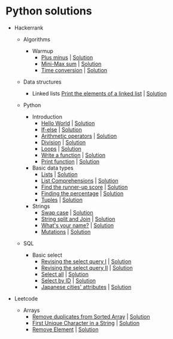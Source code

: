 # Python solutions

- Hackerrank
    - Algorithms
        - Warmup
            - [Plus minus](https://www.hackerrank.com/challenges/plus-minus/problem?isFullScreen=true) | [Solution](hackerrank/algorithms/warmup/plus_minus.py)
            - [Mini-Max sum](https://www.hackerrank.com/challenges/mini-max-sum/) | [Solution](hackerrank/algorithms/warmup/mini_max_sum.py)
            - [Time conversion](https://www.hackerrank.com/challenges/time-conversion/problem?isFullScreen=true) | [Solution](hackerrank/algorithms/warmup/time_conversion.py)
    - Data structures
        - Linked lists
            [Print the elements of a linked list](https://www.hackerrank.com/challenges/print-the-elements-of-a-linked-list/problem) | [Solution](hackerrank/data_structures/linked_list/print_linked_list_elements.py)

    - Python
        - Introduction
            - [Hello World](https://www.hackerrank.com/challenges/py-hello-world/problem?isFullScreen=true) | [Solution](hackerrank/python/introduction/hello_world.py)
            - [If-else](https://www.hackerrank.com/challenges/py-if-else/problem?isFullScreen=true) | [Solution](hackerrank/python/introduction/if_else.py)
            - [Arithmetic operators](https://www.hackerrank.com/challenges/python-arithmetic-operators/problem?isFullScreen=true) | [Solution](hackerrank/python/introduction/arithmetic_operators.py)
            - [Division](https://www.hackerrank.com/challenges/python-division/problem?isFullScreen=true) | [Solution](hackerrank/python/introduction/division.py)
            - [Loops](https://www.hackerrank.com/challenges/python-loops/problem?isFullScreen=true) | [Solution](hackerrank/python/introduction/loops.py)
            - [Write a function](https://www.hackerrank.com/challenges/write-a-function/problem?isFullScreen=true) | [Solution](hackerrank/python/introduction/function.py)
            - [Print function](https://www.hackerrank.com/challenges/python-print/problem?isFullScreen=true) | [Solution](hackerrank/python/introduction/print_function.py)
        - Basic data types
            - [Lists](https://www.hackerrank.com/challenges/python-lists/problem?isFullScreen=true) | [Solution](hackerrank/python/basic_data_types/lists.py)
            - [List Comprehensions](https://www.hackerrank.com/challenges/list-comprehensions/problem?isFullScreen=true) | [Solution](hackerrank/python/basic_data_types/list_comprehensions.py)
            - [Find the runner-up score](https://www.hackerrank.com/challenges/find-second-maximum-number-in-a-list/problem?isFullScreen=true) | [Solution](hackerrank/python/basic_data_types/runner_up_score.py)
            - [Finding the percentage](https://www.hackerrank.com/challenges/finding-the-percentage/problem?isFullScreen=true) | [Solution](/hackerrank/python/basic_data_types/finding_the_percentage.py)
            - [Tuples](https://www.hackerrank.com/challenges/python-tuples/problem) | [Solution](hackerrank/python/basic_data_types/tuples.py)
        - Strings
            - [Swap case](https://www.hackerrank.com/challenges/swap-case/problem?isFullScreen=true) | [Solution](hackerrank/python/strings/swap_case.py)
            - [String split and Join](https://www.hackerrank.com/challenges/python-string-split-and-join/problem?isFullScreen=true) | [Solution](hackerrank/python/strings/string_split_join.py)
            - [What's your name?](https://www.hackerrank.com/challenges/whats-your-name/problem?isFullScreen=true) | [Solution](hackerrank/python/strings/whats_your_name.py)
            - [Mutations](https://www.hackerrank.com/challenges/python-mutations/problem?isFullScreen=true) | [Solution](hackerrank/python/strings/mutations.py)


    - SQL
        - Basic select
            - [Revising the select query I](https://www.hackerrank.com/challenges/revising-the-select-query/problem?isFullScreen=true) | [Solution](hackerrank/sql/basic_select/select_query_I.sql)
            - [Revising the select query II](https://www.hackerrank.com/challenges/revising-the-select-query-2/problem?isFullScreen=true) | [Solution](hackerrank/sql/basic_select/select_query_II.sql)
            - [Select all](https://www.hackerrank.com/challenges/select-all-sql/problem?isFullScreen=true) | [Solution](hackerrank/sql/basic_select/select_all.sql)
            - [Select by ID](https://www.hackerrank.com/challenges/select-by-id/problem?isFullScreen=true) | [Solution](hackerrank/sql/basic_select/select_by_id.sql)
            - [Japanese cities' attributes](https://www.hackerrank.com/challenges/japanese-cities-attributes/problem?isFullScreen=true) | [Solution](hackerrank/sql/basic_select/japanese_cities_attributes.sql)


- Leetcode
    - Arrays
        - [Remove duplicates from Sorted Array](https://leetcode.com/problems/remove-duplicates-from-sorted-array/) | [Solution](leetcode/arrays/RemoveDuplicates.py) 
        - [First Unique Character in a String](https://leetcode.com/problems/first-unique-character-in-a-string/) | [Solution](leetcode/arrays/first-unique-character-in-a-string.py)
        - [Remove Element](https://leetcode.com/problems/remove-element/) | [Solution](leetcode/arrays/remove-element.py)